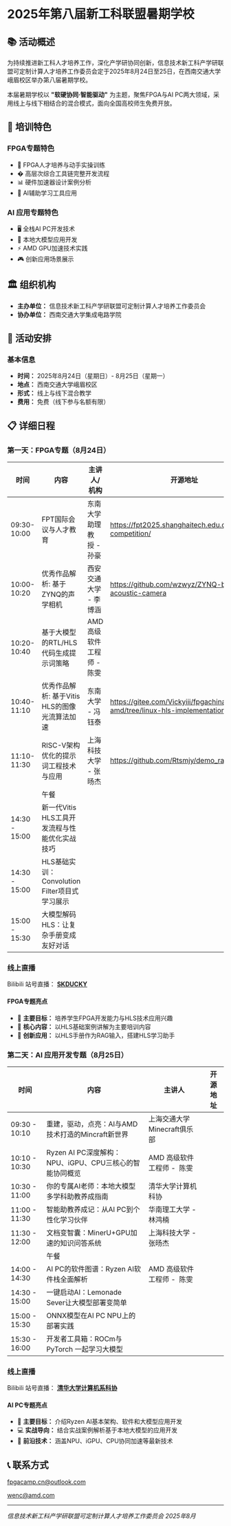 # 2025年第八届新工科联盟暑期学校

## 📚 活动概述

为持续推进新工科人才培养工作，深化产学研协同创新，信息技术新工科产学研联盟可定制计算人才培养工作委员会定于2025年8月24日至25日，在西南交通大学峨眉校区举办第八届暑期学校。

本届暑期学校以 **"软硬协同·智能驱动"** 为主题，聚焦FPGA与AI PC两大领域，采用线上与线下相结合的混合模式，面向全国高校师生免费开放。

## 🎯 培训特色

### FPGA专题特色

- 🔧 FPGA人才培养与动手实操训练
- �️ 高层次综合工具链完整开发流程
- 📊 硬件加速器设计案例分析
- 🤖 AI辅助学习工具应用

### AI 应用专题特色

- 🖥️ 全栈AI PC开发技术
- 🧠 本地大模型应用开发
- ⚡ AMD GPU加速技术实践
- 🎮 创新应用场景展示

## 🏛️ 组织机构

- **主办单位：** 信息技术新工科产学研联盟可定制计算人才培养工作委员会
- **协办单位：** 西南交通大学集成电路学院

## 📅 活动安排

### 基本信息

- **时间：** 2025年8月24日（星期日）- 8月25日（星期一）
- **地点：** 西南交通大学峨眉校区
- **形式：** 线上与线下混合教学
- **费用：** 免费（线下参与名额有限）

## 📋 详细日程

### 第一天：FPGA专题（8月24日）

| 时间          | 内容                                          | 主讲人/机构                 | 开源地址                                                                  |
| ------------- | --------------------------------------------- | --------------------------- | ------------------------------------------------------------------------- |
| 09:30-10:00   | FPT国际会议与人才教育                         | 东南大学 助理教授 - 孙豪   | https://fpt2025.shanghaitech.edu.cn/design-competition/                   |
| 10:00-10:20   | 优秀作品解析: 基于ZYNQ的声学相机             | 西安交通大学 - 李博涵       | https://github.com/wzwyz/ZYNQ-based-acoustic-camera                       |
| 10:20-10:40   | 基于大模型的RTL/HLS代码生成提示词策略         | AMD 高级软件工程师 -  陈雯 |                                                                           |
| 10:40-11:10   | 优秀作品解析: 基于Vitis HLS的图像光流算法加速 | 东南大学 - 冯钰泰           | https://gitee.com/Vickyiii/fpgachina25-amd/tree/linux-hls-implementation/ |
| 11:10-11:30   | RISC-V架构优化的提示词工程技术与应用          | 上海科技大学 - 张旸杰       | https://github.com/Rtsmjy/demo_rag                                        |
|               | 午餐                                          |                             |                                                                           |
| 14:30 - 15:00 | 新一代Vitis HLS工具开发流程与性能优化实战技巧 |                             |                                                                           |
| 14:30 - 15:00 | HLS基础实训：Convolution Filter项目式学习展示 |                             |                                                                           |
| 15:00 - 15:30 | 大模型解码HLS：让复杂手册变成友好对话         |                             |                                                                           |

### 线上直播

Bilibili 站号直播： **[SKDUCKY](https://space.bilibili.com/3546695893780550?spm_id_from=333.337.0.0)**

#### FPGA专题亮点

- 🎯 **主要目标：** 培养学生FPGA开发能力与HLS技术应用兴趣
- 📖 **核心内容：** 以HLS基础案例讲解为主要培训内容
- 🤖 **创新应用：** 以HLS手册作为RAG输入，搭建HLS学习助手

### 第二天：AI 应用开发专题（8月25日）

| 时间          | 内容                                                    | 主讲人                      | 开源地址 |
| ------------- | ------------------------------------------------------- | --------------------------- | -------- |
| 09:30 - 10:10 | 重建，驱动，点亮：AI与AMD技术打造的Mincraft新世界       | 上海交通大学Minecraft俱乐部 |          |
| 10:10 - 10:30 | Ryzen AI PC深度解构：NPU、iGPU、CPU三核心的智能协同概览 | AMD 高级软件工程师 -  陈雯 |          |
| 10:30 - 11:00 | 你的专属AI老师：本地大模型多学科助教养成指南            | 清华大学计算机科协          |          |
| 11:00 - 11:30 | 智能助教养成记：从AI PC到个性化学习伙伴                 | 华南理工大学 - 林鸿楠       |          |
| 11:30 - 12:00 | 文档变智囊：MinerU+GPU加速的知识问答系统                | 上海科技大学 - 张旸杰       |          |
|               | 午餐                                                    |                             |          |
| 14:00 - 14:30 | AI PC的软件图谱：Ryzen AI软件栈全面解析                 | AMD 高级软件工程师 -  陈雯 |          |
| 14:30 - 15:00 | 一键启动AI：Lemonade Sever让大模型部署变简单            |                             |          |
| 15:00 - 15:30 | ONNX模型在AI PC NPU上的部署实践                         |                             |          |
| 15:30 - 16:00 | 开发者工具箱：ROCm与PyTorch 一起学习大模型              |                             |          |

### 线上直播

Bilibili 站号直播： **[清华大学计算机系科协](https://space.bilibili.com/588598994?spm_id_from=333.337.0.0)**

#### AI PC专题亮点

- 🎯 **主要目标：** 介绍Ryzen AI基本架构、软件和大模型应用开发
- 💻 **实战导向：** 结合实战案例解析基于本地大模型的应用开发
- 🚀 **前沿技术：** 涵盖NPU、iGPU、CPU协同加速等最新技术

## 📞 联系方式

fpgacamp.cn@outlook.com

wenc@amd.com

---

*信息技术新工科产学研联盟可定制计算人才培养工作委员会*
*2025年8月*
